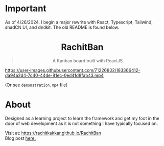# Important
As of 4/26/2024, I begin a major rewrite with React, Typescript, Tailwind, shadCN UI, and dndkit. The old README is found below.

<div align="center">
    <h1>RachitBan</h1>
    <blockquote>
       A Kanban board built with ReactJS.
    </blockquote>
</div>

https://user-images.githubusercontent.com/71226802/183366412-da94a2d4-7c40-44de-81ec-0ed41d8fab43.mp4

(Or see `demonstration.mp4` file)

# About
Designed as a learning project to learn the framework and get my foot in the door of web development as it is not something I have typically focused on.

Visit at: https://rachitkakkar.github.io/RachitBan \
Blog post [here.](https://rachitkakkar.github.io/)